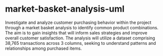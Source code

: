# market-basket-analysis-uml
Investigate and analyze customer purchasing behavior within the
project through a market basket analysis to identify common product
combinations. The aim is to gain insights that will inform sales
strategies and improve overall customer satisfaction. The analysis will
utilize a dataset comprising 38,765 transactions across 3 columns,
seeking to understand patterns and relationships among purchased
items.

